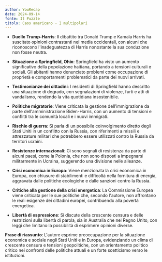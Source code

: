 ```yaml
---
author: YouRecap
date: 2024-09-14
fonte: Il Puzzle
titolo: Caos americano - I multipolari
---
```


- **Duello Trump-Harris**: Il dibattito tra Donald Trump e Kamala Harris ha suscitato opinioni contrastanti nei media occidentali, con alcuni che riconoscono l'inadeguatezza di Harris nonostante la sua conduzione non fosse neutra.
  
- **Situazione a Springfield, Ohio**: Springfield ha visto un aumento significativo della popolazione haitiana, portando a tensioni culturali e sociali. Gli abitanti hanno denunciato problemi come occupazione di proprietà e comportamenti problematici da parte dei nuovi arrivati.

- **Testimonianze dei cittadini**: I residenti di Springfield hanno descritto una situazione di degrado, con segnalazioni di violenze, furti e atti di vandalismo, rendendo la vita quotidiana insostenibile.

- **Politiche migratorie**: Viene criticata la gestione dell'immigrazione da parte dell'amministrazione Biden-Harris, con un aumento di tensioni e conflitti tra le comunità locali e i nuovi immigrati.

- **Rischio di guerra**: Si parla di un possibile coinvolgimento diretto degli Stati Uniti in un conflitto con la Russia, con riferimenti a missili e attrezzature militari che potrebbero essere utilizzati contro la Russia da territori ucraini.

- **Resistenze internazionali**: Ci sono segnali di resistenza da parte di alcuni paesi, come la Polonia, che non sono disposti a impegnarsi militarmente in Ucraina, suggerendo una divisione nelle alleanze.

- **Crisi economica in Europa**: Viene menzionata la crisi economica in Europa, con chiusure di stabilimenti e difficoltà nella fornitura di energia, aggravata dalle politiche ecologiche e dalle sanzioni contro la Russia.

- **Critiche alla gestione della crisi energetica**: La Commissione Europea viene criticata per le sue politiche che, secondo l'autore, non affrontano le reali esigenze dei cittadini europei, contribuendo alla povertà energetica.

- **Libertà di espressione**: Si discute della crescente censura e delle restrizioni sulla libertà di parola, sia in Australia che nel Regno Unito, con leggi che limitano la possibilità di esprimere opinioni diverse.

**Frase di riassunto**: L'autore esprime preoccupazione per la situazione economica e sociale negli Stati Uniti e in Europa, evidenziando un clima di crescente censura e tensioni geopolitiche, con un orientamento politico critico nei confronti delle politiche attuali e un forte scetticismo verso le istituzioni.
